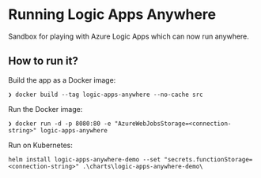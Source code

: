 # Running Logic Apps Anywhere

Sandbox for playing with Azure Logic Apps which can now run anywhere.

## How to run it?

Build the app as a Docker image:
```
❯ docker build --tag logic-apps-anywhere --no-cache src
```

Run the Docker image:
```
❯ docker run -d -p 8080:80 -e "AzureWebJobsStorage=<connection-string>" logic-apps-anywhere
```

Run on Kubernetes:
```
helm install logic-apps-anywhere-demo --set "secrets.functionStorage=<connection-string>" .\charts\logic-apps-anywhere-demo\
```